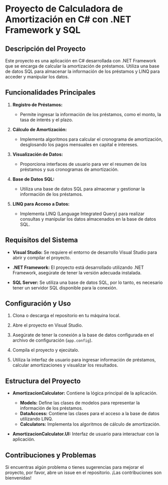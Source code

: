 # Proyecto de Calculadora de Amortización en C# con .NET Framework y SQL

## Descripción del Proyecto

Este proyecto es una aplicación en C# desarrollada con .NET Framework que se encarga de calcular la amortización de préstamos. Utiliza una base de datos SQL para almacenar la información de los préstamos y LINQ para acceder y manipular los datos.

## Funcionalidades Principales

1. **Registro de Préstamos:**
   - Permite ingresar la información de los préstamos, como el monto, la tasa de interés y el plazo.

2. **Cálculo de Amortización:**
   - Implementa algoritmos para calcular el cronograma de amortización, desglosando los pagos mensuales en capital e intereses.

3. **Visualización de Datos:**
   - Proporciona interfaces de usuario para ver el resumen de los préstamos y sus cronogramas de amortización.

4. **Base de Datos SQL:**
   - Utiliza una base de datos SQL para almacenar y gestionar la información de los préstamos.

5. **LINQ para Acceso a Datos:**
   - Implementa LINQ (Language Integrated Query) para realizar consultas y manipular los datos almacenados en la base de datos SQL.

## Requisitos del Sistema

- **Visual Studio:** Se requiere el entorno de desarrollo Visual Studio para abrir y compilar el proyecto.

- **.NET Framework:** El proyecto está desarrollado utilizando .NET Framework, asegúrate de tener la versión adecuada instalada.

- **SQL Server:** Se utiliza una base de datos SQL, por lo tanto, es necesario tener un servidor SQL disponible para la conexión.

## Configuración y Uso

1. Clona o descarga el repositorio en tu máquina local.

2. Abre el proyecto en Visual Studio.

3. Asegúrate de tener la conexión a la base de datos configurada en el archivo de configuración (`app.config`).

4. Compila el proyecto y ejecútalo.

5. Utiliza la interfaz de usuario para ingresar información de préstamos, calcular amortizaciones y visualizar los resultados.

## Estructura del Proyecto

- **AmortizacionCalculator:** Contiene la lógica principal de la aplicación.
  - **Models:** Define las clases de modelos para representar la información de los préstamos.
  - **DataAccess:** Contiene las clases para el acceso a la base de datos utilizando LINQ.
  - **Calculators:** Implementa los algoritmos de cálculo de amortización.

- **AmortizacionCalculator.UI:** Interfaz de usuario para interactuar con la aplicación.

## Contribuciones y Problemas

Si encuentras algún problema o tienes sugerencias para mejorar el proyecto, por favor, abre un issue en el repositorio. ¡Las contribuciones son bienvenidas!
